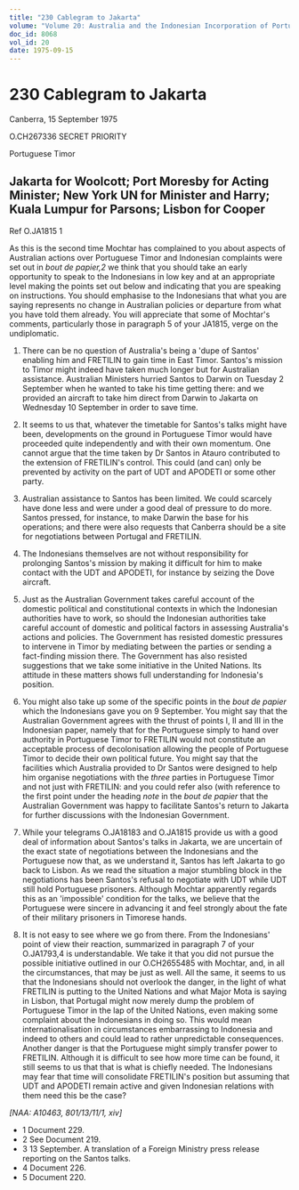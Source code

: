 ```yaml
---
title: "230 Cablegram to Jakarta"
volume: "Volume 20: Australia and the Indonesian Incorporation of Portuguese Timor, 1974-1976"
doc_id: 8068
vol_id: 20
date: 1975-09-15
---
```


# 230 Cablegram to Jakarta

Canberra, 15 September 1975

O.CH267336 SECRET PRIORITY

Portuguese Timor

## Jakarta for Woolcott; Port Moresby for Acting Minister; New York UN for Minister and Harry; Kuala Lumpur for Parsons; Lisbon for Cooper

Ref O.JA1815 1

As this is the second time Mochtar has complained to you about aspects of Australian actions over Portuguese Timor and Indonesian complaints were set out in _bout de papier,2_ we think that you should take an early opportunity to speak to the Indonesians in low key and at an appropriate level making the points set out below and indicating that you are speaking on instructions. You should emphasise to the Indonesians that what you are saying represents no change in Australian policies or departure from what you have told them already. You will appreciate that some of Mochtar's comments, particularly those in paragraph 5 of your JA1815, verge on the undiplomatic.

  1. There can be no question of Australia's being a 'dupe of Santos' enabling him and FRETILIN to gain time in East Timor. Santos's mission to Timor might indeed have taken much longer but for Australian assistance. Australian Ministers hurried Santos to Darwin on Tuesday 2 September when he wanted to take his time getting there: and we provided an aircraft to take him direct from Darwin to Jakarta on Wednesday 10 September in order to save time.
  2. It seems to us that, whatever the timetable for Santos's talks might have been, developments on the ground in Portuguese Timor would have proceeded quite independently and with their own momentum. One cannot argue that the time taken by Dr Santos in Atauro contributed to the extension of FRETILIN's control. This could (and can) only be prevented by activity on the part of UDT and APODETI or some other party.
  3. Australian assistance to Santos has been limited. We could scarcely have done less and were under a good deal of pressure to do more. Santos pressed, for instance, to make Darwin the base for his operations; and there were also requests that Canberra should be a site for negotiations between Portugal and FRETILIN.
  4. The Indonesians themselves are not without responsibility for prolonging Santos's mission by making it difficult for him to make contact with the UDT and APODETI, for instance by seizing the Dove aircraft.
  5. Just as the Australian Government takes careful account of the domestic political and constitutional contexts in which the Indonesian authorities have to work, so should the Indonesian authorities take careful account of domestic and political factors in assessing Australia's actions and policies. The Government has resisted domestic pressures to intervene in Timor by mediating between the parties or sending a fact-finding mission there. The Government has also resisted suggestions that we take some initiative in the United Nations. Its attitude in these matters shows full understanding for Indonesia's position.


  2. You might also take up some of the specific points in the _bout de papier_ which the Indonesians gave you on 9 September. You might say that the Australian Government agrees with the thrust of points I, II and III in the Indonesian paper, namely that for the Portuguese simply to hand over authority in Portuguese Timor to FRETILIN would not constitute an acceptable process of decolonisation allowing the people of Portuguese Timor to decide their own political future. You might say that the facilities which Australia provided to Dr Santos were designed to help him organise negotiations with the _three_ parties in Portuguese Timor and not just with FRETILIN: and you could refer also (with reference to the first point under the heading _note_ in the _bout de papier_ that the Australian Government was happy to facilitate Santos's return to Jakarta for further discussions with the Indonesian Government.
  3. While your telegrams O.JA18183 and O.JA1815 provide us with a good deal of information about Santos's talks in Jakarta, we are uncertain of the exact state of negotiations between the Indonesians and the Portuguese now that, as we understand it, Santos has left Jakarta to go back to Lisbon. As we read the situation a major stumbling block in the negotiations has been Santos's refusal to negotiate with UDT while UDT still hold Portuguese prisoners. Although Mochtar apparently regards this as an 'impossible' condition for the talks, we believe that the Portuguese were sincere in advancing it and feel strongly about the fate of their military prisoners in Timorese hands.
  4. It is not easy to see where we go from there. From the Indonesians' point of view their reaction, summarized in paragraph 7 of your O.JA1793,4 is understandable. We take it that you did not pursue the possible initiative outlined in our O.CH2655485 with Mochtar, and, in all the circumstances, that may be just as well. All the same, it seems to us that the Indonesians should not overlook the danger, in the light of what FRETILIN is putting to the United Nations and what Major Mota is saying in Lisbon, that Portugal might now merely dump the problem of Portuguese Timor in the lap of the United Nations, even making some complaint about the Indonesians in doing so. This would mean internationalisation in circumstances embarrassing to Indonesia and indeed to others and could lead to rather unpredictable consequences. Another danger is that the Portuguese might simply transfer power to FRETILIN. Although it is difficult to see how more time can be found, it still seems to us that that is what is chiefly needed. The Indonesians may fear that time will consolidate FRETILIN's position but assuming that UDT and APODETI remain active and given Indonesian relations with them need this be the case?



_[NAA: A10463, 801/13/11/1, xiv]_

  * 1 Document 229. 
  * 2 See Document 219.
  * 3 13 September. A translation of a Foreign Ministry press release reporting on the Santos talks. 
  * 4 Document 226. 
  * 5 Document 220. 


